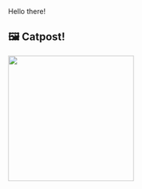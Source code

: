 Hello there!



## 🖼️ Catpost!

<sub>
    <img src="https://cdn2.thecatapi.com/images/1tp.jpg" height="256">
</sub>

